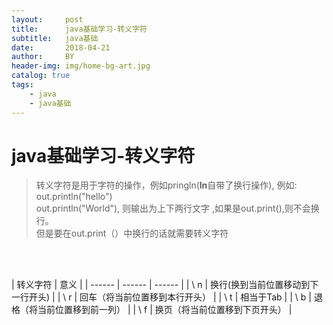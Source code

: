```yaml
---
layout:     post
title:      java基础学习-转义字符
subtitle:   java基础
date:       2018-04-21
author:     BY
header-img: img/home-bg-art.jpg
catalog: true
tags:
    - java
    - java基础
---
```


# java基础学习-转义字符

> 转义字符是用于字符的操作，例如pringln(**ln**自带了换行操作), 例如:<br/>
> out.println("hello")<br/>
> out.println("World"), 则输出为上下两行文字 ,如果是out.print(),则不会换行。<br/>
> 但是要在out.print（）中换行的话就需要转义字符

<br/>
<br/>

| 转义字符    |   意义  |
| ------ | ------ | ------ |
|    \ n |  换行(换到当前位置移动到下一行开头) |
|    \ r |  回车（将当前位置移到本行开头）     |
|    \ t |  相当于Tab     |
|    \ b |  退格（将当前位置移到前一列）     |
|    \ f |  换页（将当前位置移到下页开头）     |
